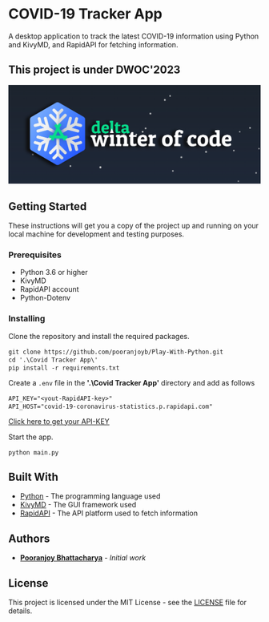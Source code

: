 # COVID-19 Tracker App

A desktop application to track the latest COVID-19 information using Python and KivyMD, and RapidAPI for fetching information.

## This project is under DWOC'2023

![DWOC'2023 Banner](./assets/img/dwoc.png)

## Getting Started

These instructions will get you a copy of the project up and running on your local machine for development and testing purposes.

### Prerequisites

- Python 3.6 or higher
- KivyMD
- RapidAPI account
- Python-Dotenv

### Installing

Clone the repository and install the required packages.

```
git clone https://github.com/pooranjoyb/Play-With-Python.git
cd '.\Covid Tracker App\'
pip install -r requirements.txt
```


Create a `.env` file in the **'.\Covid Tracker App\'** directory and add as follows
```
API_KEY="<yout-RapidAPI-key>"
API_HOST="covid-19-coronavirus-statistics.p.rapidapi.com"
```

[Click here to get your API-KEY](https://rapidapi.com/KishCom/api/covid-19-coronavirus-statistics/)

Start the app.

```
python main.py
```

## Built With

- [Python](https://www.python.org) - The programming language used
- [KivyMD](https://kivymd.readthedocs.io/en/latest/index.html) - The GUI framework used
- [RapidAPI](https://rapidapi.com) - The API platform used to fetch information


## Authors

- **[Pooranjoy Bhattacharya](https://github.com/pooranjoyb)** - *Initial work*


## License

This project is licensed under the MIT License - see the [LICENSE](LICENSE) file for details.

